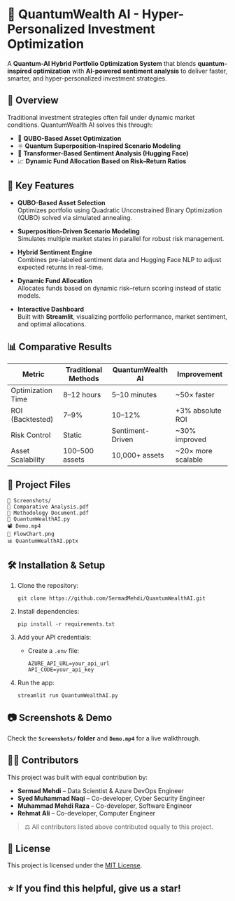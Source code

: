 # 🌌 QuantumWealth AI - Hyper-Personalized Investment Optimization

A **Quantum-AI Hybrid Portfolio Optimization System** that blends **quantum-inspired optimization** with **AI-powered sentiment analysis** to deliver faster, smarter, and hyper-personalized investment strategies.

## 🧠 Overview

Traditional investment strategies often fail under dynamic market conditions. QuantumWealth AI solves this through:

- 🧮 **QUBO-Based Asset Optimization**
- ⚛ **Quantum Superposition-Inspired Scenario Modeling**
- 🤖 **Transformer-Based Sentiment Analysis (Hugging Face)**
- 📈 **Dynamic Fund Allocation Based on Risk–Return Ratios**

## 🚀 Key Features

- **QUBO-Based Asset Selection**  
  Optimizes portfolio using Quadratic Unconstrained Binary Optimization (QUBO) solved via simulated annealing.

- **Superposition-Driven Scenario Modeling**  
  Simulates multiple market states in parallel for robust risk management.

- **Hybrid Sentiment Engine**  
  Combines pre-labeled sentiment data and Hugging Face NLP to adjust expected returns in real-time.

- **Dynamic Fund Allocation**  
  Allocates funds based on dynamic risk–return scoring instead of static models.

- **Interactive Dashboard**  
  Built with **Streamlit**, visualizing portfolio performance, market sentiment, and optimal allocations.

## 📊 Comparative Results

| Metric              | Traditional Methods | QuantumWealth AI | Improvement        |
|---------------------|---------------------|------------------|--------------------|
| Optimization Time   | 8–12 hours          | 5–10 minutes     | ~50× faster        |
| ROI (Backtested)    | 7–9%                | 10–12%           | +3% absolute ROI   |
| Risk Control        | Static              | Sentiment-Driven | ~30% improved      |
| Asset Scalability   | 100–500 assets      | 10,000+ assets   | ~20× more scalable |

## 📂 Project Files

```
📁 Screenshots/
📄 Comparative Analysis.pdf
📄 Methodology Document.pdf
📄 QuantumWealthAI.py
📽 Demo.mp4
🧠 FlowChart.png
📊 QuantumWealthAI.pptx
```

## 🛠 Installation & Setup

1. Clone the repository:
   ```
   git clone https://github.com/SermadMehdi/QuantumWealthAI.git
   ```

2. Install dependencies:
   ```
   pip install -r requirements.txt
   ```

3. Add your API credentials:
   - Create a `.env` file:
     ```
     AZURE_API_URL=your_api_url
     API_CODE=your_api_key
     ```

4. Run the app:
   ```
   streamlit run QuantumWealthAI.py
   ```

## 📷 Screenshots & Demo

Check the **`Screenshots/` folder** and **`Demo.mp4`** for a live walkthrough.

## 👨‍💻 Contributors

This project was built with equal contribution by:

- **Sermad Mehdi** – Data Scientist & Azure DevOps Engineer  
- **Syed Muhammad Naqi** – Co-developer, Cyber Security Engineer  
- **Muhammad Mehdi Raza** – Co-developer, Software Engineer 
- **Rehmat Ali** – Co-developer, Computer Engineer

> ⚖️ All contributors listed above contributed equally to this project.

## 📜 License

This project is licensed under the [MIT License](LICENSE).

## ⭐ If you find this helpful, give us a star!
